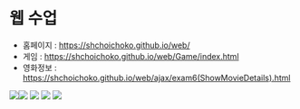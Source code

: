 # 웹 수업
- 홈페이지 : https://shchoichoko.github.io/web/
- 게임 : https://shchoichoko.github.io/web/Game/index.html
- 영화정보 : https://shchoichoko.github.io/web/ajax/exam6(ShowMovieDetails).html

<img src="https://img.shields.io/badge/-JAVA-blueviolet"/><img src="https://img.shields.io/badge/-C%20%EC%96%B8%EC%96%B4-lightgrey"/>
<img src="https://img.shields.io/badge/-LINUX-critical"/>
<img src="https://img.shields.io/badge/-Github-informational"/>
<img src="https://img.shields.io/badge/-HTML-brightgreen"/>
